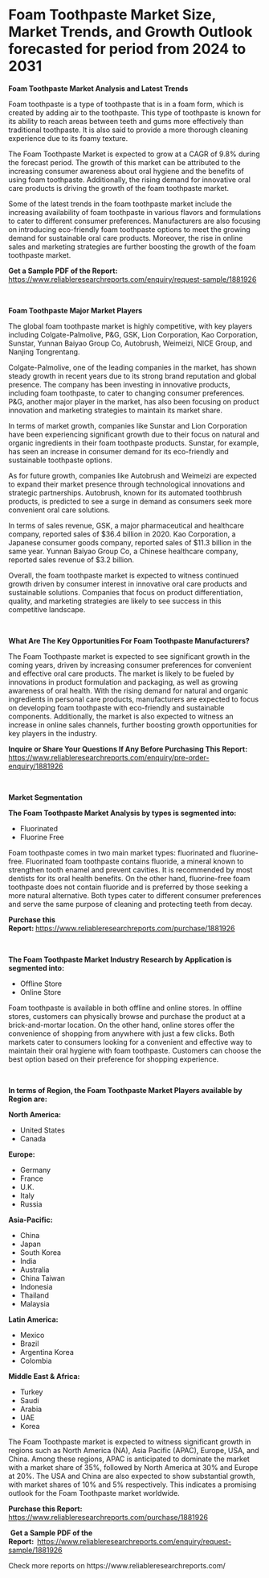 <p><h1>Foam Toothpaste Market Size, Market Trends, and Growth Outlook forecasted for period from 2024 to 2031</h1></p><p><strong>Foam Toothpaste Market Analysis and Latest Trends</strong></p>
<p><p>Foam toothpaste is a type of toothpaste that is in a foam form, which is created by adding air to the toothpaste. This type of toothpaste is known for its ability to reach areas between teeth and gums more effectively than traditional toothpaste. It is also said to provide a more thorough cleaning experience due to its foamy texture.</p><p>The Foam Toothpaste Market is expected to grow at a CAGR of 9.8% during the forecast period. The growth of this market can be attributed to the increasing consumer awareness about oral hygiene and the benefits of using foam toothpaste. Additionally, the rising demand for innovative oral care products is driving the growth of the foam toothpaste market.</p><p>Some of the latest trends in the foam toothpaste market include the increasing availability of foam toothpaste in various flavors and formulations to cater to different consumer preferences. Manufacturers are also focusing on introducing eco-friendly foam toothpaste options to meet the growing demand for sustainable oral care products. Moreover, the rise in online sales and marketing strategies are further boosting the growth of the foam toothpaste market.</p></p>
<p><strong>Get a Sample PDF of the Report:&nbsp;</strong> <a href="https://www.reliableresearchreports.com/enquiry/request-sample/1881926">https://www.reliableresearchreports.com/enquiry/request-sample/1881926</a></p>
<p>&nbsp;</p>
<p><strong>Foam Toothpaste Major Market Players</strong></p>
<p><p>The global foam toothpaste market is highly competitive, with key players including Colgate-Palmolive, P&G, GSK, Lion Corporation, Kao Corporation, Sunstar, Yunnan Baiyao Group Co, Autobrush, Weimeizi, NICE Group, and Nanjing Tongrentang. </p><p>Colgate-Palmolive, one of the leading companies in the market, has shown steady growth in recent years due to its strong brand reputation and global presence. The company has been investing in innovative products, including foam toothpaste, to cater to changing consumer preferences. P&G, another major player in the market, has also been focusing on product innovation and marketing strategies to maintain its market share.</p><p>In terms of market growth, companies like Sunstar and Lion Corporation have been experiencing significant growth due to their focus on natural and organic ingredients in their foam toothpaste products. Sunstar, for example, has seen an increase in consumer demand for its eco-friendly and sustainable toothpaste options.</p><p>As for future growth, companies like Autobrush and Weimeizi are expected to expand their market presence through technological innovations and strategic partnerships. Autobrush, known for its automated toothbrush products, is predicted to see a surge in demand as consumers seek more convenient oral care solutions.</p><p>In terms of sales revenue, GSK, a major pharmaceutical and healthcare company, reported sales of $36.4 billion in 2020. Kao Corporation, a Japanese consumer goods company, reported sales of $11.3 billion in the same year. Yunnan Baiyao Group Co, a Chinese healthcare company, reported sales revenue of $3.2 billion.</p><p>Overall, the foam toothpaste market is expected to witness continued growth driven by consumer interest in innovative oral care products and sustainable solutions. Companies that focus on product differentiation, quality, and marketing strategies are likely to see success in this competitive landscape.</p></p>
<p>&nbsp;</p>
<p><strong>What Are The Key Opportunities For Foam Toothpaste Manufacturers?</strong></p>
<p><p>The Foam Toothpaste market is expected to see significant growth in the coming years, driven by increasing consumer preferences for convenient and effective oral care products. The market is likely to be fueled by innovations in product formulation and packaging, as well as growing awareness of oral health. With the rising demand for natural and organic ingredients in personal care products, manufacturers are expected to focus on developing foam toothpaste with eco-friendly and sustainable components. Additionally, the market is also expected to witness an increase in online sales channels, further boosting growth opportunities for key players in the industry.</p></p>
<p><strong>Inquire or Share Your Questions If Any Before Purchasing This Report:</strong> <a href="https://www.reliableresearchreports.com/enquiry/pre-order-enquiry/1881926">https://www.reliableresearchreports.com/enquiry/pre-order-enquiry/1881926</a></p>
<p>&nbsp;</p>
<p><strong>Market Segmentation</strong></p>
<p><strong>The Foam Toothpaste Market Analysis by types is segmented into:</strong></p>
<p><ul><li>Fluorinated</li><li>Fluorine Free</li></ul></p>
<p><p>Foam toothpaste comes in two main market types: fluorinated and fluorine-free. Fluorinated foam toothpaste contains fluoride, a mineral known to strengthen tooth enamel and prevent cavities. It is recommended by most dentists for its oral health benefits. On the other hand, fluorine-free foam toothpaste does not contain fluoride and is preferred by those seeking a more natural alternative. Both types cater to different consumer preferences and serve the same purpose of cleaning and protecting teeth from decay.</p></p>
<p><strong>Purchase this Report:&nbsp;</strong><a href="https://www.reliableresearchreports.com/purchase/1881926">https://www.reliableresearchreports.com/purchase/1881926</a></p>
<p>&nbsp;</p>
<p><strong>The Foam Toothpaste Market Industry Research by Application is segmented into:</strong></p>
<p><ul><li>Offline Store</li><li>Online Store</li></ul></p>
<p><p>Foam toothpaste is available in both offline and online stores. In offline stores, customers can physically browse and purchase the product at a brick-and-mortar location. On the other hand, online stores offer the convenience of shopping from anywhere with just a few clicks. Both markets cater to consumers looking for a convenient and effective way to maintain their oral hygiene with foam toothpaste. Customers can choose the best option based on their preference for shopping experience.</p></p>
<p>&nbsp;</p>
<p><strong>In terms of Region, the Foam Toothpaste Market Players available by Region are:</strong></p>
<p>
    <p> <strong> North America: </strong>
        <ul>
            <li>United States</li>
            <li>Canada</li>
        </ul>
        </p> 
    <p> <strong> Europe: </strong>
        <ul>
            <li>Germany</li>
            <li>France</li>
            <li>U.K.</li>
            <li>Italy</li>
            <li>Russia</li>
        </ul>
        </p> 
    <p> <strong> Asia-Pacific: </strong>
        <ul>
            <li>China</li>
            <li>Japan</li>
            <li>South Korea</li>
            <li>India</li>
            <li>Australia</li>
            <li>China Taiwan</li>
            <li>Indonesia</li>
            <li>Thailand</li>
            <li>Malaysia</li>
        </ul>
        </p> 
    <p> <strong> Latin America: </strong>
        <ul>
            <li>Mexico</li>
            <li>Brazil</li>
            <li>Argentina Korea</li>
            <li>Colombia</li>
        </ul>
        </p> 
    <p> <strong> Middle East & Africa: </strong>
        <ul>
            <li>Turkey</li>
            <li>Saudi</li>
            <li>Arabia</li>
            <li>UAE</li>
            <li>Korea</li>
        </ul>
    </p>
    </p>
<p><p>The Foam Toothpaste market is expected to witness significant growth in regions such as North America (NA), Asia Pacific (APAC), Europe, USA, and China. Among these regions, APAC is anticipated to dominate the market with a market share of 35%, followed by North America at 30% and Europe at 20%. The USA and China are also expected to show substantial growth, with market shares of 10% and 5% respectively. This indicates a promising outlook for the Foam Toothpaste market worldwide.</p></p>
<p><strong>Purchase this Report: </strong><a href="https://www.reliableresearchreports.com/purchase/1881926">https://www.reliableresearchreports.com/purchase/1881926</a></p>
<p>&nbsp;<strong>Get a Sample PDF of the Report:&nbsp;&nbsp;</strong><a href="https://www.reliableresearchreports.com/enquiry/request-sample/1881926">https://www.reliableresearchreports.com/enquiry/request-sample/1881926</a></p>
<p><strong></strong></p>
<p>Check more reports on https://www.reliableresearchreports.com/</p>
